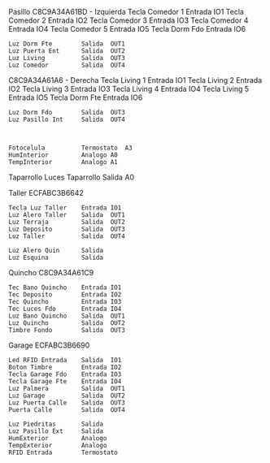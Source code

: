 Pasillo
C8C9A34A61BD - Izquierda
    Tecla Comedor 1     Entrada	IO1
    Tecla Comedor 2     Entrada	IO2
    Tecla Comedor 3     Entrada	IO3
    Tecla Comedor 4     Entrada	IO4
    Tecla Comedor 5     Entrada	IO5
    Tecla Dorm Fdo      Entrada	IO6

    Luz Dorm Fte		Salida	OUT1
    Luz Puerta Ent		Salida	OUT2
    Luz Living			Salida	OUT3
    Luz Comedor			Salida	OUT4

C8C9A34A61A6 - Derecha
    Tecla Living 1      Entrada	IO1
    Tecla Living 2      Entrada	IO2
    Tecla Living 3      Entrada	IO3
    Tecla Living 4      Entrada	IO4
    Tecla Living 5      Entrada	IO5
    Tecla Dorm Fte      Entrada	IO6

    Luz Dorm Fdo	    Salida	OUT3
    Luz Pasillo Int		Salida	OUT4



    Fotocelula	        Termostato	A3			
    HumInterior	        Analogo	A0			
    TempInterior	    Analogo	A1    

Taparrollo
    Luces Taparrollo	Salida	A0

Taller
    ECFABC3B6642

    Tecla Luz Taller	Entrada	IO1
    Luz Alero Taller	Salida	OUT1
    Luz Terraja	        Salida	OUT2
    Luz Deposito	    Salida	OUT3
    Luz Taller	        Salida	OUT4

    Luz Alero Quin	    Salida	
    Luz Esquina	        Salida	

Quincho
    C8C9A34A61C9

    Tec Bano Quincho	Entrada	IO1
    Tec Deposito	    Entrada	IO2
    Tec Quincho	        Entrada	IO3
    Tec Luces Fdo	    Entrada	IO4
    Luz Bano Quincho	Salida	OUT1
    Luz Quincho	        Salida	OUT2
    Timbre Fondo	    Salida	OUT3

Garage
    ECFABC3B6690

    Led RFID Entrada	Salida	IO1
    Boton Timbre	    Entrada	IO2
    Tecla Garage Fdo	Entrada	IO3
    Tecla Garage Fte	Entrada	IO4
    Luz Palmera	        Salida	OUT1
    Luz Garage	        Salida	OUT2
    Luz Puerta Calle	Salida	OUT3
    Puerta Calle	    Salida	OUT4			

    Luz Piedritas	    Salida
    Luz Pasillo Ext	    Salida
    HumExterior	        Analogo
    TempExterior	    Analogo
    RFID Entrada	    Termostato
